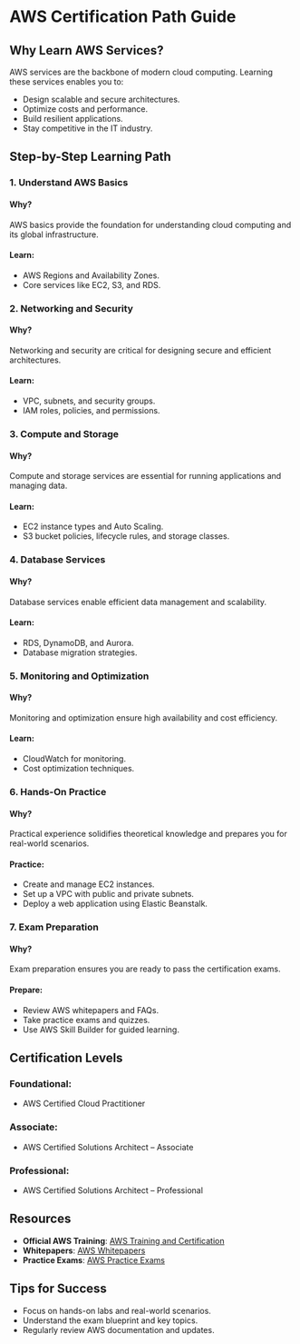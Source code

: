 # AWS Certification Path Guide

## Why Learn AWS Services?
AWS services are the backbone of modern cloud computing. Learning these services enables you to:
- Design scalable and secure architectures.
- Optimize costs and performance.
- Build resilient applications.
- Stay competitive in the IT industry.

## Step-by-Step Learning Path

### 1. **Understand AWS Basics**
#### Why?
AWS basics provide the foundation for understanding cloud computing and its global infrastructure.
#### Learn:
- AWS Regions and Availability Zones.
- Core services like EC2, S3, and RDS.

### 2. **Networking and Security**
#### Why?
Networking and security are critical for designing secure and efficient architectures.
#### Learn:
- VPC, subnets, and security groups.
- IAM roles, policies, and permissions.

### 3. **Compute and Storage**
#### Why?
Compute and storage services are essential for running applications and managing data.
#### Learn:
- EC2 instance types and Auto Scaling.
- S3 bucket policies, lifecycle rules, and storage classes.

### 4. **Database Services**
#### Why?
Database services enable efficient data management and scalability.
#### Learn:
- RDS, DynamoDB, and Aurora.
- Database migration strategies.

### 5. **Monitoring and Optimization**
#### Why?
Monitoring and optimization ensure high availability and cost efficiency.
#### Learn:
- CloudWatch for monitoring.
- Cost optimization techniques.

### 6. **Hands-On Practice**
#### Why?
Practical experience solidifies theoretical knowledge and prepares you for real-world scenarios.
#### Practice:
- Create and manage EC2 instances.
- Set up a VPC with public and private subnets.
- Deploy a web application using Elastic Beanstalk.

### 7. **Exam Preparation**
#### Why?
Exam preparation ensures you are ready to pass the certification exams.
#### Prepare:
- Review AWS whitepapers and FAQs.
- Take practice exams and quizzes.
- Use AWS Skill Builder for guided learning.

## Certification Levels
### Foundational:
- AWS Certified Cloud Practitioner

### Associate:
- AWS Certified Solutions Architect – Associate

### Professional:
- AWS Certified Solutions Architect – Professional

## Resources
- **Official AWS Training**: [AWS Training and Certification](https://aws.amazon.com/training/)
- **Whitepapers**: [AWS Whitepapers](https://aws.amazon.com/whitepapers/)
- **Practice Exams**: [AWS Practice Exams](https://aws.amazon.com/certification/)

## Tips for Success
- Focus on hands-on labs and real-world scenarios.
- Understand the exam blueprint and key topics.
- Regularly review AWS documentation and updates.
